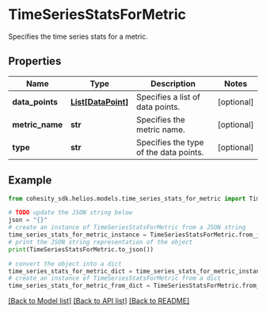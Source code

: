 # TimeSeriesStatsForMetric

Specifies the time series stats for a metric.

## Properties

Name | Type | Description | Notes
------------ | ------------- | ------------- | -------------
**data_points** | [**List[DataPoint]**](DataPoint.md) | Specifies a list of data points. | [optional] 
**metric_name** | **str** | Specifies the metric name. | [optional] 
**type** | **str** | Specifies the type of the data points. | [optional] 

## Example

```python
from cohesity_sdk.helios.models.time_series_stats_for_metric import TimeSeriesStatsForMetric

# TODO update the JSON string below
json = "{}"
# create an instance of TimeSeriesStatsForMetric from a JSON string
time_series_stats_for_metric_instance = TimeSeriesStatsForMetric.from_json(json)
# print the JSON string representation of the object
print(TimeSeriesStatsForMetric.to_json())

# convert the object into a dict
time_series_stats_for_metric_dict = time_series_stats_for_metric_instance.to_dict()
# create an instance of TimeSeriesStatsForMetric from a dict
time_series_stats_for_metric_from_dict = TimeSeriesStatsForMetric.from_dict(time_series_stats_for_metric_dict)
```
[[Back to Model list]](../README.md#documentation-for-models) [[Back to API list]](../README.md#documentation-for-api-endpoints) [[Back to README]](../README.md)


